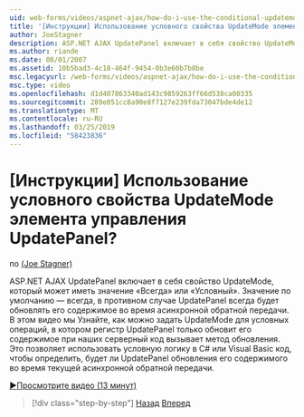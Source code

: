 ```yaml
---
uid: web-forms/videos/aspnet-ajax/how-do-i-use-the-conditional-updatemode-of-the-updatepanel
title: '[Инструкции] Использование условного свойства UpdateMode элемента управления UpdatePanel? | Документы Майкрософт'
author: JoeStagner
description: ASP.NET AJAX UpdatePanel включает в себя свойство UpdateMode, который может иметь значение «Всегда» или «Условный». По умолчанию используется всегда, в этом случае UpdatePan...
ms.author: riande
ms.date: 08/01/2007
ms.assetid: 10b5bad3-4c18-464f-9454-0b3e60b7b8be
msc.legacyurl: /web-forms/videos/aspnet-ajax/how-do-i-use-the-conditional-updatemode-of-the-updatepanel
msc.type: video
ms.openlocfilehash: d1d407863340ad143c9859263ff66d538ca00335
ms.sourcegitcommit: 289e051cc8a90e8f7127e239fda73047bde4de12
ms.translationtype: MT
ms.contentlocale: ru-RU
ms.lasthandoff: 03/25/2019
ms.locfileid: "58423836"
---
```

<a name="how-do-i-use-the-conditional-updatemode-of-the-updatepanel"></a>[Инструкции] Использование условного свойства UpdateMode элемента управления UpdatePanel?
====================
по [(Joe Stagner)](https://github.com/JoeStagner)

ASP.NET AJAX UpdatePanel включает в себя свойство UpdateMode, который может иметь значение «Всегда» или «Условный». Значение по умолчанию — всегда, в противном случае UpdatePanel всегда будет обновлять его содержимое во время асинхронной обратной передачи. В этом видео мы Узнайте, как можно задать UpdateMode для условных операций, в котором регистр UpdatePanel только обновит его содержимое при наших серверный код вызывает метод обновления. Это позволяет использовать условную логику в C# или Visual Basic код, чтобы определить, будет ли UpdatePanel обновления его содержимого во время текущей асинхронной обратной передачи.

[&#9654;Просмотрите видео (13 минут)](https://channel9.msdn.com/Blogs/ASP-NET-Site-Videos/how-do-i-use-the-conditional-updatemode-of-the-updatepanel)

> [!div class="step-by-step"]
> [Назад](how-do-i-determine-whether-an-asynchronous-postback-has-occurred.md)
> [Вперед](how-do-i-implement-the-persistent-communications-pattern-with-the-updatepanel.md)
